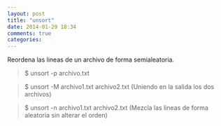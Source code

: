 ```yaml
---
layout: post
title: "unsort"
date: 2014-01-29 18:34
comments: true
categories: 
---
```

Reordena las lineas de un archivo de forma semialeatoria.

>$ unsort -p archivo.txt

>$ unsort -M archivo1.txt archivo2.txt (Uniendo en la salida los dos archivos)

>$ unsort -n archivo1.txt archivo2.txt (Mezcla las lineas de forma aleatoria sin alterar el orden)

